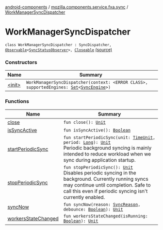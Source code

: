 [android-components](../../index.md) / [mozilla.components.service.fxa.sync](../index.md) / [WorkManagerSyncDispatcher](./index.md)

# WorkManagerSyncDispatcher

`class WorkManagerSyncDispatcher : SyncDispatcher, `[`Observable`](../../mozilla.components.support.base.observer/-observable/index.md)`<`[`SyncStatusObserver`](../-sync-status-observer/index.md)`>, `[`Closeable`](https://developer.android.com/reference/java/io/Closeable.html) [(source)](https://github.com/mozilla-mobile/android-components/blob/master/components/service/firefox-accounts/src/main/java/mozilla/components/service/fxa/sync/WorkManagerSyncManager.kt#L132)

### Constructors

| Name | Summary |
|---|---|
| [&lt;init&gt;](-init-.md) | `WorkManagerSyncDispatcher(context: <ERROR CLASS>, supportedEngines: `[`Set`](https://kotlinlang.org/api/latest/jvm/stdlib/kotlin.collections/-set/index.html)`<`[`SyncEngine`](../../mozilla.components.service.fxa/-sync-engine/index.md)`>)` |

### Functions

| Name | Summary |
|---|---|
| [close](close.md) | `fun close(): `[`Unit`](https://kotlinlang.org/api/latest/jvm/stdlib/kotlin/-unit/index.html) |
| [isSyncActive](is-sync-active.md) | `fun isSyncActive(): `[`Boolean`](https://kotlinlang.org/api/latest/jvm/stdlib/kotlin/-boolean/index.html) |
| [startPeriodicSync](start-periodic-sync.md) | `fun startPeriodicSync(unit: `[`TimeUnit`](https://developer.android.com/reference/java/util/concurrent/TimeUnit.html)`, period: `[`Long`](https://kotlinlang.org/api/latest/jvm/stdlib/kotlin/-long/index.html)`): `[`Unit`](https://kotlinlang.org/api/latest/jvm/stdlib/kotlin/-unit/index.html)<br>Periodic background syncing is mainly intended to reduce workload when we sync during application startup. |
| [stopPeriodicSync](stop-periodic-sync.md) | `fun stopPeriodicSync(): `[`Unit`](https://kotlinlang.org/api/latest/jvm/stdlib/kotlin/-unit/index.html)<br>Disables periodic syncing in the background. Currently running syncs may continue until completion. Safe to call this even if periodic syncing isn't currently enabled. |
| [syncNow](sync-now.md) | `fun syncNow(reason: `[`SyncReason`](../-sync-reason/index.md)`, debounce: `[`Boolean`](https://kotlinlang.org/api/latest/jvm/stdlib/kotlin/-boolean/index.html)`): `[`Unit`](https://kotlinlang.org/api/latest/jvm/stdlib/kotlin/-unit/index.html) |
| [workersStateChanged](workers-state-changed.md) | `fun workersStateChanged(isRunning: `[`Boolean`](https://kotlinlang.org/api/latest/jvm/stdlib/kotlin/-boolean/index.html)`): `[`Unit`](https://kotlinlang.org/api/latest/jvm/stdlib/kotlin/-unit/index.html) |
